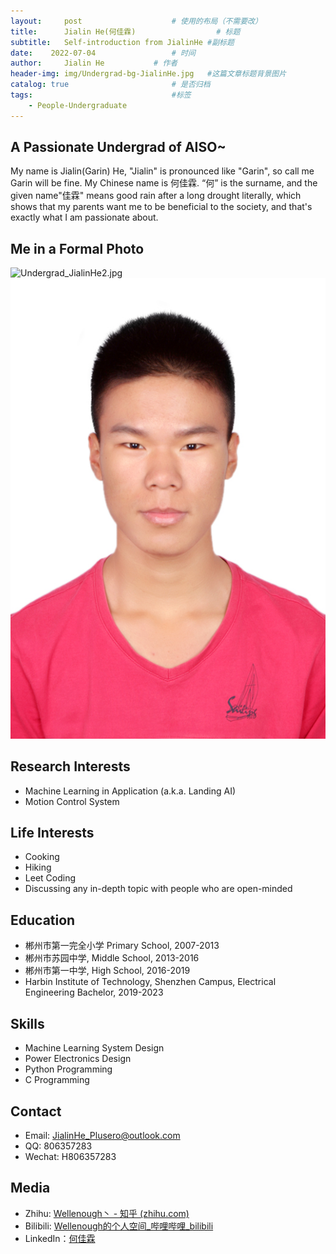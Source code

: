 ```yaml
---
layout:     post   				    # 使用的布局（不需要改）
title:      Jialin He(何佳霖)  				# 标题 
subtitle:   Self-introduction from JialinHe #副标题
date:    2022-07-04 				# 时间
author:     Jialin He 			# 作者
header-img: img/Undergrad-bg-JialinHe.jpg 	#这篇文章标题背景图片
catalog: true 						# 是否归档
tags:								#标签
    - People-Undergraduate
---
```


## A Passionate Undergrad of AISO~

My name is Jialin(Garin) He, "Jialin" is pronounced like "Garin", so call me Garin will be fine. My Chinese name is 何佳霖. “何” is the surname, and the given name"佳霖" means good rain after a long drought literally, which shows that my parents want me to be beneficial to the society, and that's exactly what I am passionate about.

## Me in a Formal Photo

![Undergrad_JialinHe2.jpg](https://gitee.com/plusero/plusero/raw/master/img/picsInURL/Undergrad_JialinHeFormal.jpg)
![Undergrad_JialinHe111.jpg](./img/HaoLi.jpg)

## Research Interests

+ Machine Learning in Application (a.k.a. Landing AI)
+ Motion Control System

## Life Interests

+ Cooking
+ Hiking
+ Leet Coding
+ Discussing any in-depth topic with people who are open-minded

## Education

+ 郴州市第一完全小学 Primary School, 2007-2013
+ 郴州市苏园中学, Middle School, 2013-2016
+ 郴州市第一中学, High School, 2016-2019
+ Harbin Institute of Technology, Shenzhen Campus, Electrical Engineering Bachelor, 2019-2023

## Skills

+ Machine Learning System Design
+ Power Electronics Design
+ Python Programming
+ C Programming

## Contact

+ Email: JialinHe_Plusero@outlook.com
+ QQ: 806357283
+ Wechat: H806357283

## Media

+ Zhihu: [Wellenough丶 - 知乎 (zhihu.com)](https://www.zhihu.com/people/jan-air-83)
+ Bilibili: [Wellenough的个人空间_哔哩哔哩_bilibili](https://space.bilibili.com/33557305)
+ LinkedIn：[何佳霖](https://www.linkedin.com/in/佳霖-何-62033b19a/)
